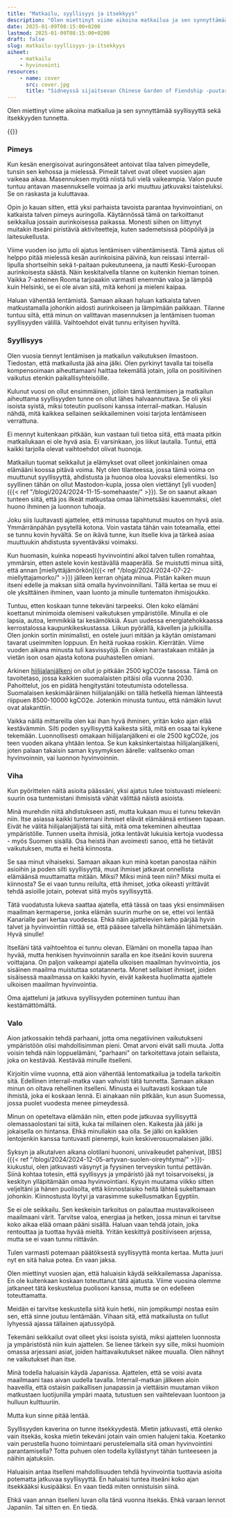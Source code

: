 ```yaml
---
title: "Matkailu, syyllisyys ja itsekkyys"
description: "Olen miettinyt viime aikoina matkailua ja sen synnyttämää syyllisyyttä sekä itsekkyyden tunnetta."
date: 2025-01-09T08:15:00+0200
lastmod: 2025-01-09T08:15:00+0200
draft: false
slug: matkailu-syyllisyys-ja-itsekkyys
aiheet:
    - matkailu
    - hyvinvointi
resources:
    - name: cover
      src: cover.jpg
      title: "Sidneyssä sijaitsevan Chinese Garden of Fiendship -puutarha."
---
```

Olen miettinyt viime aikoina matkailua ja sen synnyttämää syyllisyyttä sekä itsekkyyden tunnetta.

<!--more-->

{{<cover>}}

### Pimeys

Kun kesän energisoivat auringonsäteet antoivat tilaa talven pimeydelle, tunsin sen kehossa ja mielessä. Pimeät talvet ovat olleet vuosien ajan vaikeaa aikaa. Masennuksen myötä niistä tuli vielä vaikeampia. Valon puute tuntuu antavan masennukselle voimaa ja arki muuttuu jatkuvaksi taisteluksi. Se on raskasta ja kuluttavaa.

Opin jo kauan sitten, että yksi parhaista tavoista parantaa hyvinvointiani, on katkaista talven pimeys auringolla. Käytännössä tämä on tarkoittanut seikkailua jossain aurinkoisessa paikassa. Monesti siihen on liittynyt muitakin itseäni piristäviä aktiviteetteja, kuten sademetsissä pööpöilyä ja laitesukellusta.

Viime vuoden iso juttu oli ajatus lentämisen vähentämisestä. Tämä ajatus oli helppo pitää mielessä kesän aurinkoisina päivinä, kun reissasi interrail-lipulla shortseihin sekä t-paitaan pukeutuneena, ja nautti Keski-Euroopan aurinkoisesta säästä. Näin keskitalvella tilanne on kuitenkin hieman toinen. Vaikka 7-asteinen Rooma tarjoaakin varmasti enemmän valoa ja lämpöä kuin Helsinki, se ei ole aivan sitä, mitä kehoni ja mieleni kaipaa.

Haluan vähentää lentämistä. Samaan aikaan haluan katkaista talven matkustamalla johonkin aidosti aurinkoiseen ja lämpimään paikkaan. Tilanne tuntuu siltä, että minun on valittavan masennuksen ja lentämisen tuoman syyllisyyden välillä. Vaihtoehdot eivät tunnu erityisen hyviltä.

### Syyllisyys

Olen vuosia tiennyt lentämisen ja matkailun vaikutuksen ilmastoon. Tiedostan, että matkailusta jää aina jälki. Olen pyrkinyt tavalla tai toisella kompensoimaan aiheuttamaani haittaa tekemällä jotain, jolla on positiivinen vaikutus etenkin paikallisyhteisöille.

Kulunut vuosi on ollut ensimmäinen, jolloin tämä lentämisen ja matkailun aiheuttama syyllisyyden tunne on ollut lähes halvaannuttava. Se oli yksi isoista syistä, miksi toteutin puolisoni kanssa interrail-matkan. Halusin nähdä, mitä kaikkea sellainen seikkaileminen voisi tarjota lentämiseen verrattuna.

Ei mennyt kuitenkaan pitkään, kun vastaan tuli tietoa siitä, että maata pitkin matkailukaan ei ole hyvä asia. Ei varsinkaan, jos liikut lautalla. Tuntui, että kaikki tarjolla olevat vaihtoehdot olivat huonoja.

Matkailun tuomat seikkailut ja elämykset ovat olleet jonkinlainen omaa elämääni koossa pitävä voima. Nyt olen tilanteessa, jossa tämä voima on muuttunut syyllisyyttä, ahdistusta ja huonoa oloa luovaksi elementiksi. Iso syyllinen tähän on ollut Mastodon-kupla, jossa olen viettänyt [yli vuoden]({{< ref "/blogi/2024/2024-11-15-somehaaste/" >}}). Se on saanut aikaan tunteen siitä, että jos ilkeät matkustaa omaa lähimetsääsi kauemmaksi, olet huono ihminen ja luonnon tuhoaja.

Joku siis luultavasti ajattelee, että minussa tapahtunut muutos on hyvä asia. Ymmärränpähän pysytellä kotona. Voin vastata tähän vain toteamalla, ettei se tunnu kovin hyvältä. Se on ikävä tunne, kun itselle kiva ja tärkeä asiaa muuttuukin ahdistusta syventäväksi voimaksi.

Kun huomasin, kuinka nopeasti hyvinvointini alkoi talven tullen romahtaa, ymmärsin, etten astele kovin kestävällä maaperällä. Se muistutti minua siitä, että annan [miellyttäjämörkön]({{< ref "/blogi/2024/2024-07-22-miellyttajamorko/" >}}) jälleen kerran ohjata minua. Pistän kaiken muun itseni edelle ja maksan siitä omalla hyvinvoinnillani. Tällä kertaa se muu ei ole yksittäinen ihminen, vaan luonto ja minulle tuntematon ihmisjoukko.

Tuntuu, etten koskaan tunne tekeväni tarpeeksi. Olen koko elämäni koettanut minimoida olemiseni vaikutuksen ympäristölle. Minulla ei ole lapsia, autoa, lemmikkiä tai kesämökkiä. Asun uudessa energiatehokkaassa kerrostalossa kaupunkikeskustassa. Liikun pyörällä, kävellen ja julkisilla. Olen jonkin sortin minimalisti, en ostele juuri mitään ja käytän omistamani tavarat useimmiten loppuun. En heitä ruokaa roskiin. Kierrätän. Viime vuoden aikana minusta tuli kasvissyöjä. En oikein harrastakaan mitään ja vietän ison osan ajasta kotona puuhastellen omiani.

Arkinen [hiilijalanjälkeni](https://www.sitra.fi/hankkeet/elamantapatesti/) on ollut jo pitkään 2500 kgCO2e tasossa. Tämä on tavoitetaso, jossa kaikkien suomalaisten pitäisi olla vuonna 2030. Pahoittelut, jos en pidätä hengitystäni toteutumista odotellessa. Suomalaisen keskimääräinen hiilijalanjälki on tällä hetkellä hieman lähteestä riippuen 8500-10000 kgCO2e. Jotenkin minusta tuntuu, että nämäkin luvut ovat alakanttiin.

Vaikka näillä mittareilla olen kai ihan hyvä ihminen, yritän koko ajan elää kestävämmin. Silti poden syyllisyyttä kaikesta siitä, mitä en osaa tai kykene tekemään. Luonnollisesti omakaan hiilijalanjälkeni ei ole 2500 kgCO2e, jos teen vuoden aikana yhtään lentoa. Se kun kaksinkertaistaa hiilijalanjälkeni, joten palaan takaisin saman kysymyksen äärelle: valitsenko oman hyvinvoinnin, vai luonnon hyvinvoinnin.

### Viha

Kun pyörittelen näitä asioita päässäni, yksi ajatus tulee toistuvasti mieleeni: suurin osa tuntemistani ihmisistä vähät välittää näistä asioista.

Minä murehdin niitä ahdistukseen asti, mutta kukaan muu ei tunnu tekevän niin. Itse asiassa kaikki tuntemani ihmiset elävät elämäänsä entiseen tapaan. Eivät he välitä hiilijalanjäljistä tai siitä, mitä oma tekeminen aiheuttaa ympäristölle. Tunnen useita ihmisiä, jotka lentävät lukuisia kertoja vuodessa - myös Suomen sisällä. Osa heistä ihan avoimesti sanoo, että he tietävät vaikutuksen, mutta ei heitä kiinnosta.

Se saa minut vihaiseksi. Samaan aikaan kun minä koetan panostaa näihin asioihin ja poden silti syyllisyyttä, muut ihmiset jatkavat onnellista elämäänsä muuttamatta mitään. Miksi? Miksi minä teen niin? Miksi muita ei kiinnosta? Se ei vaan tunnu reilulta, että ihmiset, jotka oikeasti yrittävät tehdä asioille jotain, potevat siitä myös syyllisyyttä.

Tätä vuodatusta lukeva saattaa ajatella, että tässä on taas yksi ensimmäisen maailman kermaperse, jonka elämän suurin murhe on se, ettei voi lentää Kanarialle pari kertaa vuodessa. Ehkä näin ajattelevien keho pärjää hyvin talvet ja hyvinvointiin riittää se, että pääsee talvella hiihtämään lähimetsään. Hyvä sinulle!

Itselläni tätä vaihtoehtoa ei tunnu olevan. Elämäni on monella tapaa ihan hyvää, mutta henkisen hyvinvoinnin saralla en koe itseäni kovin suurena voittajana. On paljon vaikeampi ajatella ulkoisen maailman hyvinvointia, jos sisäinen maailma muistuttaa sotatannerta. Monet sellaiset ihmiset, joiden sisäisessä maailmassa on kaikki hyvin, eivät kaikesta huolimatta ajattele ulkoisen maailman hyvinvointia.

Oma ajatteluni ja jatkuva syyllisyyden poteminen tuntuu ihan kestämättömältä.

### Valo

Aion jatkossakin tehdä parhaani, jotta oma negatiivinen vaikutukseni ympäristöön olisi mahdollisimman pieni. Omat arvoni eivät salli muuta. Jotta voisin tehdä näin loppuelämäni, "parhaani" on tarkoitettava jotain sellaista, joka on kestävää. Kestävää minulle itselleni.

Kirjoitin viime vuonna, että aion vähentää lentomatkailua ja todella tarkoitin sitä. Edellinen interrail-matka vaan vahvisti tätä tunnetta. Samaan aikaan minun on oltava rehellinen itselleni. Minusta ei luultavasti koskaan tule ihmistä, joka ei koskaan lennä. Ei ainakaan niin pitkään, kun asun Suomessa, jossa puolet vuodesta menee pimeydessä.

Minun on opeteltava elämään niin, etten pode jatkuvaa syyllisyyttä olemassaolostani tai siitä, kuka tai millainen olen. Kaikesta jää jälki ja jokaisella on hintansa. Ehkä minullakin saa olla. Se jälki on kaikkien lentojenkin kanssa tuntuvasti pienempi, kuin keskiverosuomalaisen jälki.

Syksyn ja alkutalven aikana olotilani huononi, univaikeudet pahenivat, [IBS]({{< ref "/blogi/2024/2024-12-05-artyvan-suolen-oireyhtyma/" >}})-kiukustui, olen jatkuvasti väsynyt ja fyysinen terveyskin tuntui pettävän. Siinä kohtaa totesin, että syyllisyys ja ympäristö jää nyt toisarvoiseksi, ja keskityn ylläpitämään omaa hyvinvointiani. Kysyin muutama viikko sitten veljeltäni ja hänen puolisolta, että kiinnostaisiko heitä lähteä sukeltamaan johonkin. Kiinnostusta löytyi ja varasimme sukellusmatkan Egyptiin.

Se ei ole seikkailu. Sen keskeisin tarkoitus on palauttaa mustavalkoiseen maailmaani värit. Tarvitse valoa, energiaa ja hetken, jossa minun ei tarvitse koko aikaa elää omaan pääni sisällä. Haluan vaan tehdä jotain, joka rentouttaa ja tuottaa hyvää mieltä. Yritän keskittyä positiiviseen arjessa, mutta se ei vaan tunnu riittävän.

Tulen varmasti potemaan päätöksestä syyllisyyttä monta kertaa. Mutta juuri nyt en sitä halua potea. En vaan jaksa.

Olen miettinyt vuosien ajan, että haluaisin käydä seikkailemassa Japanissa. En ole kuitenkaan koskaan toteuttanut tätä ajatusta. Viime vuosina olemme jatkaneet tätä keskustelua puolisoni kanssa, mutta se on edelleen toteuttamatta.

Meidän ei tarvitse keskustella siitä kuin hetki, niin jompikumpi nostaa esiin sen, että sinne joutuu lentämään. Vihaan sitä, että matkailusta on tullut lyhyessä ajassa tällainen ajatussyöpä.

Tekemäni seikkailut ovat olleet yksi isoista syistä, miksi ajattelen luonnosta ja ympäristöstä niin kuin ajattelen. Se lienee tärkein syy sille, miksi huomioin omassa arjessani asiat, joiden haittavaikutukset näkee muualla. Olen nähnyt ne vaikutukset ihan itse.

Minä todella haluaisin käydä Japanissa. Ajattelen, että se voisi avata maailmaani taas aivan uudella tavalla. Interrail-matkan jälkeen aloin haaveilla, että ostaisin paikallisen junapassin ja viettäisin muutaman viikon matkustaen luotijunilla ympäri maata, tutustuen sen vaihtelevaan luontoon ja hulluun kulttuuriin.

Mutta kun sinne pitää lentää.

Syyllisyyden kaverina on tunne itsekkyydestä. Mietin jatkuvasti, että olenko vain itsekäs, koska mietin tekeväni jotain vain omien halujeni takia. Koetanko vain perustella huono toimintaani perustelemalla sitä oman hyvinvointini parantamisella? Totta puhuen olen todella kyllästynyt tähän tunteeseen ja näihin ajatuksiin.

Haluaisin antaa itselleni mahdollisuuden tehdä hyvinvointia tuottavia asioita potematta jatkuvaa syyllisyyttä. En haluaisi tuntea itseäni koko ajan itsekkääksi kusipääksi. En vaan tiedä miten onnistuisin siinä.

Ehkä vaan annan itselleni luvan olla tänä vuonna itsekäs. Ehkä varaan lennot Japaniin. Tai sitten en. En tiedä.
